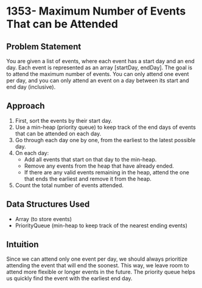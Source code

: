 # 1353- Maximum Number of Events That can be Attended

## Problem Statement

You are given a list of events, where each event has a start day and an end day. Each event is represented as an array [startDay, endDay].
The goal is to attend the maximum number of events. You can only attend one event per day, and you can only attend an event on a day between its start and end day (inclusive).

## Approach

1. First, sort the events by their start day.
2. Use a min-heap (priority queue) to keep track of the end days of events that can be attended on each day.
3. Go through each day one by one, from the earliest to the latest possible day.
4. On each day:
   - Add all events that start on that day to the min-heap.
   - Remove any events from the heap that have already ended.
   - If there are any valid events remaining in the heap, attend the one that ends the earliest and remove it from the heap.
5. Count the total number of events attended.

## Data Structures Used

- Array (to store events)
- PriorityQueue (min-heap to keep track of the nearest ending events)

## Intuition

Since we can attend only one event per day, we should always prioritize attending the event that will end the soonest. This way, we leave room to attend more flexible or longer events in the future. The priority queue helps us quickly find the event with the earliest end day.
